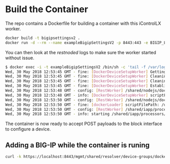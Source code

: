 # Build the Container

The repo contains a Dockerfile for building a container with this iControlLX worker.

```bash
docker build -t bigipsettingsv2 .
docker run -d --rm --name exampleBigipSettingsV2 -p 8443:443 -e BIGIP_LIST='admin:admin:{{bigip}}' bigipsettingsv2
```

You can then look at the _restnoded_ logs to make sure the worker started without issue.

```bash
$ docker exec -i -t exampleBigipSettingsV2 /bin/sh -c 'tail -f /var/log/restnoded/restnoded.log'
Wed, 30 May 2018 12:53:45 GMT - fine: [DockerDeviceSetupWorker] Getting device info for  {{bigip}}
Wed, 30 May 2018 12:53:45 GMT - fine: [DockerDeviceSetupWorker] Cleaning up trust group on device  {{bigip}}
Wed, 30 May 2018 12:53:45 GMT - fine: [DockerDeviceSetupWorker] Cleaning up old certificates on device  {{bigip}}
Wed, 30 May 2018 12:53:45 GMT - fine: [DockerDeviceSetupWorker] Establishing trust with {{bigip}}:443
Wed, 30 May 2018 12:53:48 GMT - config: [RestWorker] /shared/nodejs/dockerDeviceSetup has started. Name:DockerDeviceSetupWorker
Wed, 30 May 2018 12:53:48 GMT - info: [DockerDeviceSetupWorker] scriptFilePath: /usr/share/rest/node/src/workers/dockerDeviceSetupWorker.js
Wed, 30 May 2018 12:53:50 GMT - config: [RestWorker] /shared/nodejs/dockerLoader has started. Name:DockerLoadWorker
Wed, 30 May 2018 12:53:50 GMT - fine: [dockerLoader] scriptFilePath: /usr/share/rest/node/src/workers/dockerLoadWorker.js
Wed, 30 May 2018 12:53:50 GMT - config: [RestWorker] /shared/iapp/processors/bigip-settings-config has started. Name:BigIpSettingsConfigProcessor
Wed, 30 May 2018 12:53:50 GMT - info: starting /shared/iapp/processors/bigip-settings-config
```

The container is now ready to accept POST payloads to the block interface to configure a device.

## Adding a BIG-IP while the container is runing

```bash
curl -k https://localhost:8443/mgmt/shared/resolver/device-groups/dockerContainers/devices -H "content-type:application/json" -d '{ "userName": "admin", "password": "admin", "address": "{{bigip}}", "httpsPort": 443 }'
```
